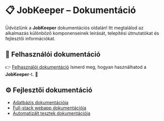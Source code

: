 # 📋 JobKeeper – Dokumentáció

Üdvözlünk a **JobKeeper** dokumentációs oldalán!
Itt megtalálod az alkalmazás különböző komponenseinek leírását, telepítési útmutatókat és fejlesztői információkat.

## 📘 Felhasználói dokumentáció

👉 [Felhasználói dokumentáció](web/README.md#2-felhasználói-dokumentáció) Ismerd meg, hogyan használhatod a **JobKeeper**-t. 🚀

## ⚙️ Fejlesztői dokumentáció

- [Adatbázis dokumentációja](db/README.md)
- [Full-stack webapp dokumentációja](web/README.md)
- [Automatizált tesztek dokumentációja](test/README.md)
